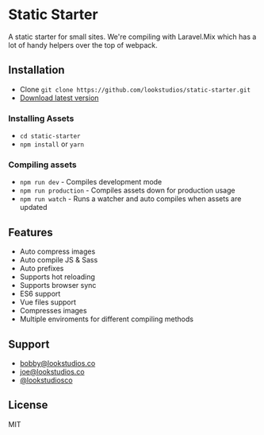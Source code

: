 # Static Starter
A static starter for small sites. We're compiling with Laravel.Mix which has a lot of handy helpers over the top of webpack.

## Installation
- Clone `git clone https://github.com/lookstudios/static-starter.git`
- [Download latest version](https://github.com/lookstudios/static-starter/archive/master.zip)

### Installing Assets
- `cd static-starter`
- `npm install` or `yarn`

### Compiling assets
- `npm run dev` - Compiles development mode
- `npm run production` - Compiles assets down for production usage
- `npm run watch` - Runs a watcher and auto compiles when assets are updated

## Features
- Auto compress images
- Auto compile JS & Sass
- Auto prefixes
- Supports hot reloading
- Supports browser sync
- ES6 support
- Vue files support
- Compresses images
- Multiple enviroments for different compiling methods

## Support
- [bobby@lookstudios.co](mailto:bobby@lookstudios.co)
- [joe@lookstudios.co](mailto:joe@lookstudios.co)
- [@lookstudiosco](http://twitter.com/lookstudiosco)

## License
MIT
